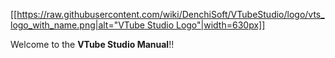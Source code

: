 [[[https://raw.githubusercontent.com/wiki/DenchiSoft/VTubeStudio/logo/vts_logo_with_name.png|alt="VTube Studio Logo"|width=630px]]](https://github.com/DenchiSoft/VTubeStudio/wiki)

Welcome to the **VTube Studio Manual**!!



